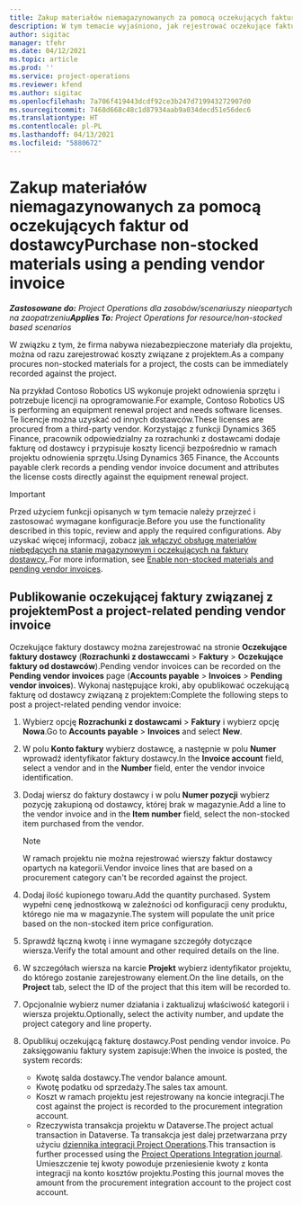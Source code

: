 ```yaml
---
title: Zakup materiałów niemagazynowanych za pomocą oczekujących faktur od dostawcy
description: W tym temacie wyjaśniono, jak rejestrować oczekujące faktury od dostawcy.
author: sigitac
manager: tfehr
ms.date: 04/12/2021
ms.topic: article
ms.prod: ''
ms.service: project-operations
ms.reviewer: kfend
ms.author: sigitac
ms.openlocfilehash: 7a706f419443dcdf92ce3b247d719943272907d0
ms.sourcegitcommit: 7468d668c48c1d87934aab9a034decd51e56dec6
ms.translationtype: HT
ms.contentlocale: pl-PL
ms.lasthandoff: 04/13/2021
ms.locfileid: "5880672"
---
```

# <a name="purchase-non-stocked-materials-using-a-pending-vendor-invoice"></a><span data-ttu-id="f730c-103">Zakup materiałów niemagazynowanych za pomocą oczekujących faktur od dostawcy</span><span class="sxs-lookup"><span data-stu-id="f730c-103">Purchase non-stocked materials using a pending vendor invoice</span></span>

<span data-ttu-id="f730c-104">_**Zastosowane do:** Project Operations dla zasobów/scenariuszy nieopartych na zaopatrzeniu_</span><span class="sxs-lookup"><span data-stu-id="f730c-104">_**Applies To:** Project Operations for resource/non-stocked based scenarios_</span></span>

<span data-ttu-id="f730c-105">W związku z tym, że firma nabywa niezabezpieczone materiały dla projektu, można od razu zarejestrować koszty związane z projektem.</span><span class="sxs-lookup"><span data-stu-id="f730c-105">As a company procures non-stocked materials for a project, the costs can be immediately recorded against the project.</span></span> 

<span data-ttu-id="f730c-106">Na przykład Contoso Robotics US wykonuje projekt odnowienia sprzętu i potrzebuje licencji na oprogramowanie.</span><span class="sxs-lookup"><span data-stu-id="f730c-106">For example, Contoso Robotics US is performing an equipment renewal project and needs software licenses.</span></span> <span data-ttu-id="f730c-107">Te licencje można uzyskać od innych dostawców.</span><span class="sxs-lookup"><span data-stu-id="f730c-107">These licenses are procured from a third-party vendor.</span></span>  <span data-ttu-id="f730c-108">Korzystając z funkcji Dynamics 365 Finance, pracownik odpowiedzialny za rozrachunki z dostawcami dodaje fakturę od dostawcy i przypisuje koszty licencji bezpośrednio w ramach projektu odnowienia sprzętu.</span><span class="sxs-lookup"><span data-stu-id="f730c-108">Using Dynamics 365 Finance, the Accounts payable clerk records a pending vendor invoice document and attributes the license costs directly against the equipment renewal project.</span></span> 

> [!IMPORTANT]
> <span data-ttu-id="f730c-109">Przed użyciem funkcji opisanych w tym temacie należy przejrzeć i zastosować wymagane konfiguracje.</span><span class="sxs-lookup"><span data-stu-id="f730c-109">Before you use the functionality described in this topic, review and apply the required configurations.</span></span> <span data-ttu-id="f730c-110">Aby uzyskać więcej informacji, zobacz [jak włączyć obsługę materiałów niebędących na stanie magazynowym i oczekujących na faktury dostawcy.](configure-materials-nonstocked.md).</span><span class="sxs-lookup"><span data-stu-id="f730c-110">For more information, see [Enable non-stocked materials and pending vendor invoices](configure-materials-nonstocked.md).</span></span> 

## <a name="post-a-project-related-pending-vendor-invoice"></a><span data-ttu-id="f730c-111">Publikowanie oczekującej faktury związanej z projektem</span><span class="sxs-lookup"><span data-stu-id="f730c-111">Post a project-related pending vendor invoice</span></span> 

<span data-ttu-id="f730c-112">Oczekujące faktury dostawcy można zarejestrować na stronie **Oczekujące faktury dostawcy** (**Rozrachunki z dostawccami** > **Faktury** > **Oczekujące faktury od dostawców**).</span><span class="sxs-lookup"><span data-stu-id="f730c-112">Pending vendor invoices can be recorded on the **Pending vendor invoices** page (**Accounts payable** > **Invoices** > **Pending vendor invoices**).</span></span> <span data-ttu-id="f730c-113">Wykonaj następujące kroki, aby opublikować oczekującą fakturę od dostawcy związaną z projektem:</span><span class="sxs-lookup"><span data-stu-id="f730c-113">Complete the following steps to post a project-related pending vendor invoice:</span></span>

1. <span data-ttu-id="f730c-114">Wybierz opcję **Rozrachunki z dostawcami** > **Faktury** i wybierz opcję **Nowa**.</span><span class="sxs-lookup"><span data-stu-id="f730c-114">Go to **Accounts payable** > **Invoices** and select **New**.</span></span> 
2. <span data-ttu-id="f730c-115">W polu **Konto faktury** wybierz dostawcę, a następnie w polu **Numer** wprowadź identyfikator faktury dostawcy.</span><span class="sxs-lookup"><span data-stu-id="f730c-115">In the **Invoice account** field, select a vendor and in the **Number** field, enter the vendor invoice identification.</span></span>
3. <span data-ttu-id="f730c-116">Dodaj wiersz do faktury dostawcy i w polu **Numer pozycji** wybierz pozycję zakupioną od dostawcy, której brak w magazynie.</span><span class="sxs-lookup"><span data-stu-id="f730c-116">Add a line to the vendor invoice and in the **Item number** field, select the non-stocked item purchased from the vendor.</span></span> 

    > [!NOTE]
    > <span data-ttu-id="f730c-117">W ramach projektu nie można rejestrować wierszy faktur dostawcy opartych na kategorii.</span><span class="sxs-lookup"><span data-stu-id="f730c-117">Vendor invoice lines that are based on a procurement category can't be recorded against the project.</span></span> 
    
5. <span data-ttu-id="f730c-118">Dodaj ilość kupionego towaru.</span><span class="sxs-lookup"><span data-stu-id="f730c-118">Add the quantity purchased.</span></span> <span data-ttu-id="f730c-119">System wypełni cenę jednostkową w zależności od konfiguracji ceny produktu, którego nie ma w magazynie.</span><span class="sxs-lookup"><span data-stu-id="f730c-119">The system will populate the unit price based on the non-stocked item price configuration.</span></span> 
6. <span data-ttu-id="f730c-120">Sprawdź łączną kwotę i inne wymagane szczegóły dotyczące wiersza.</span><span class="sxs-lookup"><span data-stu-id="f730c-120">Verify the total amount and other required details on the line.</span></span>
7. <span data-ttu-id="f730c-121">W szczegółach wiersza na karcie **Projekt** wybierz identyfikator projektu, do którego zostanie zarejestrowany element.</span><span class="sxs-lookup"><span data-stu-id="f730c-121">On the line details, on the **Project** tab, select the ID of the project that this item will be recorded to.</span></span>
8. <span data-ttu-id="f730c-122">Opcjonalnie wybierz numer działania i zaktualizuj właściwość kategorii i wiersza projektu.</span><span class="sxs-lookup"><span data-stu-id="f730c-122">Optionally, select the activity number, and update the project category and line property.</span></span>
9. <span data-ttu-id="f730c-123">Opublikuj oczekującą fakturę dostawcy.</span><span class="sxs-lookup"><span data-stu-id="f730c-123">Post pending vendor invoice.</span></span> <span data-ttu-id="f730c-124">Po zaksięgowaniu faktury system zapisuje:</span><span class="sxs-lookup"><span data-stu-id="f730c-124">When the invoice is posted, the system records:</span></span>
    
    - <span data-ttu-id="f730c-125">Kwotę salda dostawcy.</span><span class="sxs-lookup"><span data-stu-id="f730c-125">The vendor balance amount.</span></span>
    - <span data-ttu-id="f730c-126">Kwotę podatku od sprzedaży.</span><span class="sxs-lookup"><span data-stu-id="f730c-126">The sales tax amount.</span></span>
    - <span data-ttu-id="f730c-127">Koszt w ramach projektu jest rejestrowany na koncie integracji.</span><span class="sxs-lookup"><span data-stu-id="f730c-127">The cost against the project is recorded to the procurement integration account.</span></span>
    - <span data-ttu-id="f730c-128">Rzeczywista transakcja projektu w Dataverse.</span><span class="sxs-lookup"><span data-stu-id="f730c-128">The project actual transaction in Dataverse.</span></span> <span data-ttu-id="f730c-129">Ta transakcja jest dalej przetwarzana przy użyciu [dziennika integracji Project Operations](../project-accounting/project-operations-integration-journal.md).</span><span class="sxs-lookup"><span data-stu-id="f730c-129">This transaction is further processed using the [Project Operations Integration journal](../project-accounting/project-operations-integration-journal.md).</span></span> <span data-ttu-id="f730c-130">Umieszczenie tej kwoty powoduje przeniesienie kwoty z konta integracji na konto kosztów projektu.</span><span class="sxs-lookup"><span data-stu-id="f730c-130">Posting this journal moves the amount from the procurement integration account to the project cost account.</span></span>
